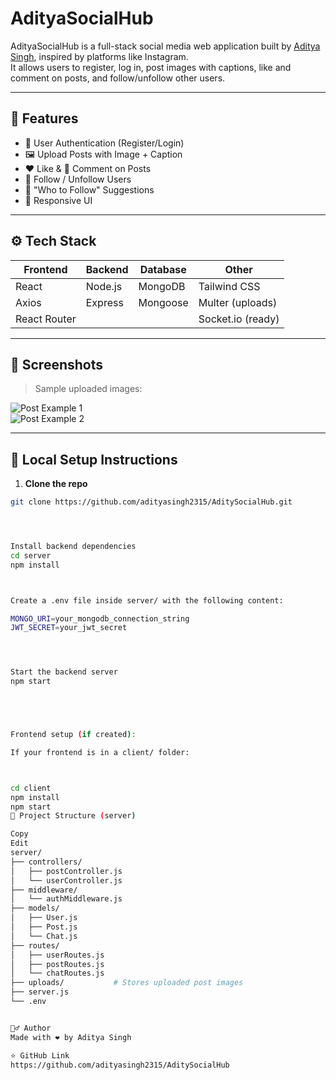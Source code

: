 # AdityaSocialHub

AdityaSocialHub is a full-stack social media web application built by [Aditya Singh](https://github.com/adityasingh2315), inspired by platforms like Instagram.  
It allows users to register, log in, post images with captions, like and comment on posts, and follow/unfollow other users.

---

## 🚀 Features

- 🔐 User Authentication (Register/Login)
- 🖼️ Upload Posts with Image + Caption
- ❤️ Like & 💬 Comment on Posts
- 🔁 Follow / Unfollow Users
- 👥 "Who to Follow" Suggestions
- 📱 Responsive UI

---

## ⚙️ Tech Stack

| Frontend     | Backend   | Database | Other            |
|--------------|-----------|----------|------------------|
| React        | Node.js   | MongoDB  | Tailwind CSS     |
| Axios        | Express   | Mongoose | Multer (uploads) |
| React Router |           |          | Socket.io (ready)|

---

## 📸 Screenshots

> Sample uploaded images:

![Post Example 1](uploads/1752237035498.jpg)  
![Post Example 2](uploads/1752236483238.jpg)

---

## 🔧 Local Setup Instructions

1. **Clone the repo**

```bash
git clone https://github.com/adityasingh2315/AditySocialHub.git




Install backend dependencies
cd server
npm install



Create a .env file inside server/ with the following content:

MONGO_URI=your_mongodb_connection_string
JWT_SECRET=your_jwt_secret




Start the backend server
npm start





Frontend setup (if created):

If your frontend is in a client/ folder:



cd client
npm install
npm start
📂 Project Structure (server)

Copy
Edit
server/
├── controllers/
│   ├── postController.js
│   └── userController.js
├── middleware/
│   └── authMiddleware.js
├── models/
│   ├── User.js
│   ├── Post.js
│   └── Chat.js
├── routes/
│   ├── userRoutes.js
│   ├── postRoutes.js
│   └── chatRoutes.js
├── uploads/           # Stores uploaded post images
├── server.js
└── .env


🙋‍♂️ Author
Made with ❤️ by Aditya Singh

⭐ GitHub Link
https://github.com/adityasingh2315/AditySocialHub


